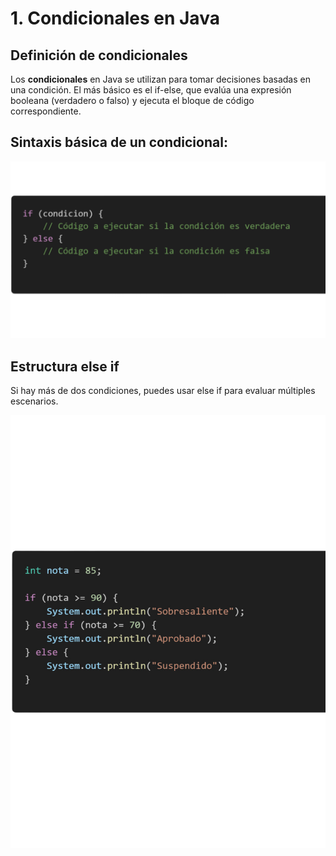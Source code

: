 # **1. Condicionales en Java**

## **Definición de condicionales**

Los **condicionales** en Java se utilizan para tomar decisiones basadas en una condición. El más básico es el if-else, que evalúa una expresión booleana (verdadero o falso) y ejecuta el bloque de código correspondiente.


## **Sintaxis básica de un condicional:**
![Codigo](Imagenes/condicional.png)



## **Estructura else if**

Si hay más de dos condiciones, puedes usar else if para evaluar múltiples escenarios.

![Codigo](Imagenes/elseif.png)

